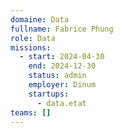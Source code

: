 ```yaml
---
domaine: Data
fullname: Fabrice Phung
role: Data
missions:
  - start: 2024-04-30
    end: 2024-12-30
    status: admin
    employer: Dinum
    startups:
      - data.etat
teams: []
---
```

